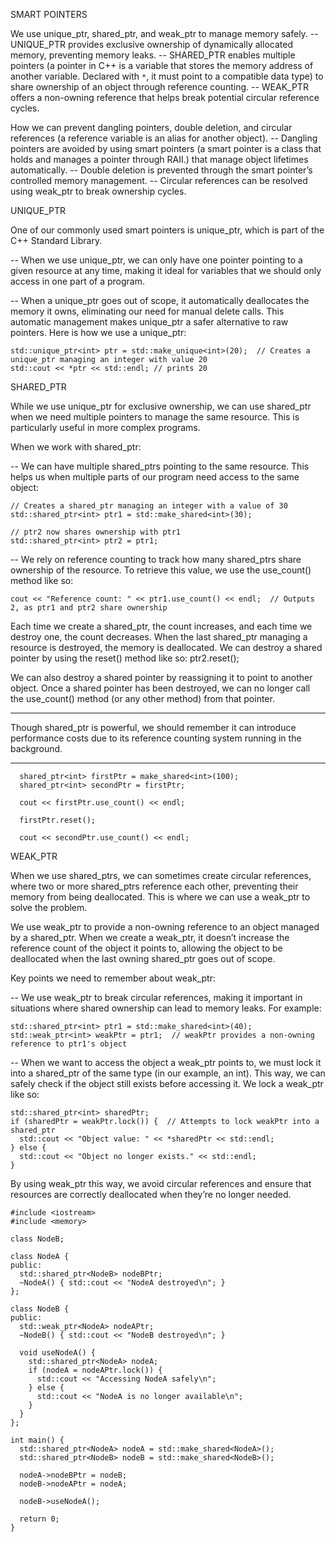 SMART POINTERS

We use unique_ptr, shared_ptr, and weak_ptr to manage memory safely.
-- UNIQUE_PTR provides exclusive ownership of dynamically allocated memory, preventing memory leaks.
-- SHARED_PTR enables multiple pointers (a pointer in C++ is a variable that stores the memory address of another variable. Declared with `*`, it must point to a compatible data type) to share ownership of an object through reference counting.
-- WEAK_PTR offers a non-owning reference that helps break potential circular reference cycles.

How we can prevent dangling pointers, double deletion, and circular references (a reference variable is an alias for another object).
-- Dangling pointers are avoided by using 
smart pointers (a smart pointer is a class that holds and manages a pointer through RAII.) that manage object lifetimes automatically.
-- Double deletion is prevented through the smart pointer’s controlled memory management.
-- Circular references can be resolved using weak_ptr to break ownership cycles.



UNIQUE_PTR


One of our commonly used smart pointers is unique_ptr, which is part of the C++ Standard Library.

-- When we use unique_ptr, we can only have one pointer pointing to a given resource at any time, making it ideal for variables that we should only access in one part of a program.

-- When a unique_ptr goes out of scope, it automatically deallocates the memory it owns, eliminating our need for manual delete calls. This automatic management makes unique_ptr a safer alternative to raw pointers. Here is how we use a unique_ptr:
```
std::unique_ptr<int> ptr = std::make_unique<int>(20);  // Creates a unique_ptr managing an integer with value 20
std::cout << *ptr << std::endl; // prints 20
```


SHARED_PTR

While we use unique_ptr for exclusive ownership, we can use shared_ptr when we need multiple pointers to manage the same resource. This is particularly useful in more complex programs.

When we work with shared_ptr:

-- We can have multiple shared_ptrs pointing to the same resource. This helps us when multiple parts of our program need access to the same object:
```
// Creates a shared_ptr managing an integer with a value of 30
std::shared_ptr<int> ptr1 = std::make_shared<int>(30);

// ptr2 now shares ownership with ptr1
std::shared_ptr<int> ptr2 = ptr1;
```

-- We rely on reference counting to track how many shared_ptrs share ownership of the resource. To retrieve this value, we use the use_count() method like so:
```
cout << "Reference count: " << ptr1.use_count() << endl;  // Outputs 2, as ptr1 and ptr2 share ownership
```


Each time we create a shared_ptr, the count increases, and each time we destroy one, the count decreases. When the last shared_ptr managing a resource is destroyed, the memory is deallocated. We can destroy a shared pointer by using the reset() method like so:
ptr2.reset();


We can also destroy a shared pointer by reassigning it to point to another object. Once a shared pointer has been destroyed, we can no longer call the use_count() method (or any other method) from that pointer.

- - - - - - - - - - - - -
Though shared_ptr is powerful, we should remember it can introduce performance costs due to its reference counting system running in the background.
- - - - - - - - - - - - -

```
  shared_ptr<int> firstPtr = make_shared<int>(100);
  shared_ptr<int> secondPtr = firstPtr;

  cout << firstPtr.use_count() << endl;

  firstPtr.reset();

  cout << secondPtr.use_count() << endl;
```



WEAK_PTR

When we use shared_ptrs, we can sometimes create circular references, where two or more shared_ptrs reference each other, preventing their memory from being deallocated. This is where we can use a weak_ptr to solve the problem.

We use weak_ptr to provide a non-owning reference to an object managed by a shared_ptr. When we create a weak_ptr, it doesn’t increase the reference count of the object it points to, allowing the object to be deallocated when the last owning shared_ptr goes out of scope.

Key points we need to remember about weak_ptr:

-- We use weak_ptr to break circular references, making it important in situations where shared ownership can lead to memory leaks. For example:
```
std::shared_ptr<int> ptr1 = std::make_shared<int>(40);
std::weak_ptr<int> weakPtr = ptr1;  // weakPtr provides a non-owning reference to ptr1's object
```

-- When we want to access the object a weak_ptr points to, we must lock it into a shared_ptr of the same type (in our example, an int). This way, we can safely check if the object still exists before accessing it. We lock a weak_ptr like so:
```
std::shared_ptr<int> sharedPtr;
if (sharedPtr = weakPtr.lock()) {  // Attempts to lock weakPtr into a shared_ptr
  std::cout << "Object value: " << *sharedPtr << std::endl;
} else {
  std::cout << "Object no longer exists." << std::endl;
}
```

By using weak_ptr this way, we avoid circular references and ensure that resources are correctly deallocated when they’re no longer needed.

```
#include <iostream>
#include <memory>

class NodeB;

class NodeA {
public:
  std::shared_ptr<NodeB> nodeBPtr;
  ~NodeA() { std::cout << "NodeA destroyed\n"; }
};

class NodeB {
public:
  std::weak_ptr<NodeA> nodeAPtr;
  ~NodeB() { std::cout << "NodeB destroyed\n"; }

  void useNodeA() {
    std::shared_ptr<NodeA> nodeA;
    if (nodeA = nodeAPtr.lock()) {
      std::cout << "Accessing NodeA safely\n";
    } else {
      std::cout << "NodeA is no longer available\n";
    }
  }
};

int main() {
  std::shared_ptr<NodeA> nodeA = std::make_shared<NodeA>();
  std::shared_ptr<NodeB> nodeB = std::make_shared<NodeB>();
    
  nodeA->nodeBPtr = nodeB;
  nodeB->nodeAPtr = nodeA;

  nodeB->useNodeA();

  return 0;
}
```
